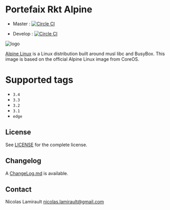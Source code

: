 # Portefaix Rkt Alpine

* Master :
[![Circle CI](https://circleci.com/gh/portefaix/rkt-base/tree/master.svg?style=svg)](https://circleci.com/gh/portefaix/rkt-base/tree/master)

* Develop :
[![Circle CI](https://circleci.com/gh/portefaix/rkt-base/tree/develop.svg?style=svg)](https://circleci.com/gh/portefaix/rkt-base/tree/develop)


![logo](http://pkgs.alpinelinux.org/assets/alpinelinux-logo.svg)

[Alpine Linux][] is a Linux distribution built around musl libc and BusyBox.
This image is based on the official Alpine Linux image from CoreOS.

# Supported tags

- `3.4`
- `3.3`
- `3.2`
- `3.1`
- `edge`

## License

See [LICENSE](LICENSE) for the complete license.


## Changelog

A [ChangeLog.md](ChangeLog.md) is available.


## Contact

Nicolas Lamirault <nicolas.lamirault@gmail.com>


[Alpine Linux]: http://www.alpinelinux.org
